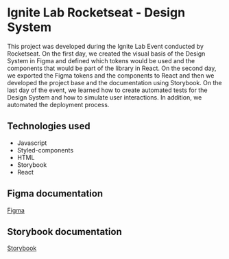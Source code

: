 # Ignite Lab Rocketseat - Design System
This project was developed during the Ignite Lab Event conducted by Rocketseat. On the first day, we created the visual basis of the Design System in Figma and defined which tokens would be used and the components that would be part of the library in React. On the second day, we exported the Figma tokens and the components to React and then we developed the project base and the documentation using Storybook. On the last day of the event, we learned how to create automated tests for the Design System and how to simulate user interactions. In addition, we automated the deployment process.

## Technologies used
* Javascript
* Styled-components
* HTML
* Storybook
* React

## Figma documentation
[Figma](https://www.figma.com/file/4r8knyvk7chYIxXfL2D45W/Ignite-Lab-Design-System)

## Storybook documentation
[Storybook](https://francinehahn.github.io/design-system/?path=/story/components-button--default)
